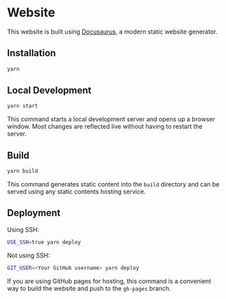 <!-- `docs/CONTRIBUTING.md` es un archivo de texto en formato Markdown que se suele incluir dentro de un repositorio (por convención, en la carpeta `docs/` o en la raíz).

Su propósito es **explicar a colaboradores externos cómo contribuir al proyecto**. Normalmente incluye:

* Guía para clonar y levantar el entorno local.
* Reglas de estilo (nombres de ramas, convenciones de commits, etc.).
* Flujo de trabajo con issues y pull requests.
* En tu caso, también los pasos para traducir con **GitLocalize** y revisar los PRs.

👉 Piensa en él como un “manual para contribuir” que los futuros traductores o desarrolladores puedan seguir sin preguntarte nada.

¿Quieres que te redacte un borrador de `docs/CONTRIBUTING.md` enfocado en la traducción con GitLocalize para tu proyecto Docusaurus? -->

# Website

This website is built using [Docusaurus](https://docusaurus.io/), a modern static website generator.

## Installation

```bash
yarn
```

## Local Development

```bash
yarn start
```

This command starts a local development server and opens up a browser window. Most changes are reflected live without having to restart the server.

## Build

```bash
yarn build
```

This command generates static content into the `build` directory and can be served using any static contents hosting service.

## Deployment

Using SSH:

```bash
USE_SSH=true yarn deploy
```

Not using SSH:

```bash
GIT_USER=<Your GitHub username> yarn deploy
```

If you are using GitHub pages for hosting, this command is a convenient way to build the website and push to the `gh-pages` branch.
